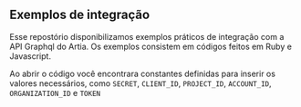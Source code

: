 ## Exemplos de integração

Esse repostório disponibilizamos exemplos práticos de integração com a API Graphql do Artia. Os exemplos consistem em códigos feitos em Ruby e Javascript.

Ao abrir o código você encontrara constantes definidas para inserir os valores necessários, como `SECRET`, `CLIENT_ID`, `PROJECT_ID`, `ACCOUNT_ID`, `ORGANIZATION_ID` e `TOKEN`
